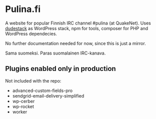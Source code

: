 # Pulina.fi

A website for popular Finnish IRC channel #pulina (at QuakeNet). Uses [dudestack](https://github.com/digitoimistodude/dudestack) as WordPress stack, npm for tools, composer for PHP and WordPress dependecies.

No further documentation needed for now, since this is just a mirror.

Sama suomeksi. Paras suomalainen IRC-kanava.

## Plugins enabled only in production

Not included with the repo:

- advanced-custom-fields-pro
- sendgrid-email-delivery-simplified
- wp-cerber
- wp-rocket
- worker
